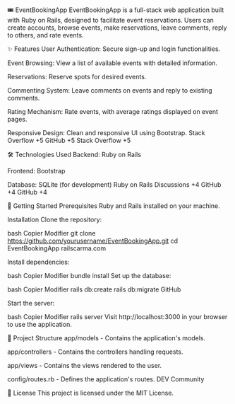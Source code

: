 🎟️ EventBookingApp
EventBookingApp is a full-stack web application built with Ruby on Rails, designed to facilitate event reservations. Users can create accounts, browse events, make reservations, leave comments, reply to others, and rate events.

✨ Features
User Authentication: Secure sign-up and login functionalities.

Event Browsing: View a list of available events with detailed information.

Reservations: Reserve spots for desired events.

Commenting System: Leave comments on events and reply to existing comments.

Rating Mechanism: Rate events, with average ratings displayed on event pages.

Responsive Design: Clean and responsive UI using Bootstrap.
Stack Overflow
+5
GitHub
+5
Stack Overflow
+5

🛠️ Technologies Used
Backend: Ruby on Rails

Frontend: Bootstrap

Database: SQLite (for development)
Ruby on Rails Discussions
+4
GitHub
+4
GitHub
+4

🚀 Getting Started
Prerequisites
Ruby and Rails installed on your machine.

Installation
Clone the repository:

bash
Copier
Modifier
git clone https://github.com/yourusername/EventBookingApp.git
cd EventBookingApp
railscarma.com

Install dependencies:

bash
Copier
Modifier
bundle install
Set up the database:

bash
Copier
Modifier
rails db:create
rails db:migrate
GitHub

Start the server:

bash
Copier
Modifier
rails server
Visit http://localhost:3000 in your browser to use the application.

📂 Project Structure
app/models - Contains the application's models.

app/controllers - Contains the controllers handling requests.

app/views - Contains the views rendered to the user.

config/routes.rb - Defines the application's routes.
DEV Community

📝 License
This project is licensed under the MIT License.
